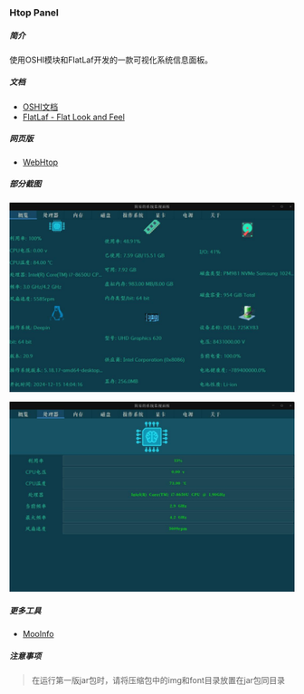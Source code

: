 ### Htop Panel

##### 简介

使用OSHI模块和FlatLaf开发的一款可视化系统信息面板。

##### 文档

- [OSHI文档](https://github.com/oshi/oshi)
- [FlatLaf - Flat Look and Feel](https://github.com/JFormDesigner/FlatLaf)

##### 网页版

- [WebHtop](https://github.com/mhc2910463910/Web-Htop)

##### 部分截图

![](screen/01.jpg)

![](screen/02.jpg)

##### 更多工具

- [MooInfo](https://github.com/rememberber/MooInfo)

##### 注意事项

> 在运行第一版jar包时，请将压缩包中的img和font目录放置在jar包同目录